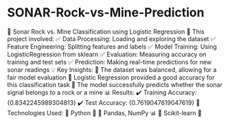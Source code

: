 # SONAR-Rock-vs-Mine-Prediction
🚀 Sonar Rock vs. Mine Classification using Logistic Regression 🎯
This project involved:
✅ Data Processing: Loading and exploring the dataset
✅ Feature Engineering: Splitting features and labels
✅ Model Training: Using LogisticRegression from sklearn
✅ Evaluation: Measuring accuracy on training and test sets
✅ Prediction: Making real-time predictions for new sonar readings
💡 Key Insights:
🔹 The dataset was balanced, allowing for a fair model evaluation
🔹 Logistic Regression provided a good accuracy for this classification task
🔹 The model successfully predicts whether the sonar signal belongs to a rock or a mine
📊 Results:
✔️ Training Accuracy: {0.8342245989304813}
✔️ Test Accuracy: {0.7619047619047619}
🔎 Technologies Used:
🔹 Python 🐍
🔹 Pandas, NumPy 📊
🔹 Scikit-learn 🤖
 
